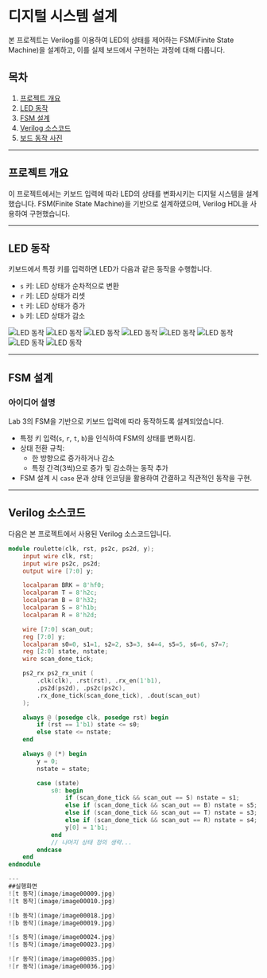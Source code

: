# 디지털 시스템 설계

본 프로젝트는 Verilog를 이용하여 LED의 상태를 제어하는 FSM(Finite State Machine)을 설계하고, 이를 실제 보드에서 구현하는 과정에 대해 다룹니다.

## 목차
1. [프로젝트 개요](#프로젝트-개요)
2. [LED 동작](#led-동작)
3. [FSM 설계](#fsm-설계)
4. [Verilog 소스코드](#verilog-소스코드)
5. [보드 동작 사진](#보드-동작-사진)

---

## 프로젝트 개요
이 프로젝트에서는 키보드 입력에 따라 LED의 상태를 변화시키는 디지털 시스템을 설계했습니다. FSM(Finite State Machine)을 기반으로 설계하였으며, Verilog HDL을 사용하여 구현했습니다.

---

## LED 동작
키보드에서 특정 키를 입력하면 LED가 다음과 같은 동작을 수행합니다.

- `s` 키: LED 상태가 순차적으로 변환
- `r` 키: LED 상태가 리셋
- `t` 키: LED 상태가 증가
- `b` 키: LED 상태가 감소

![LED 동작](image/image00001.PNG)
![LED 동작](image/image00004.PNG)
![LED 동작](image/image00002.PNG)
![LED 동작](image/image00007.PNG)
![LED 동작](image/image00003.PNG)
![LED 동작](image/image00008.PNG)
![LED 동작](image/image00006.PNG)
![LED 동작](image/image00005.PNG)

---

## FSM 설계
### 아이디어 설명
Lab 3의 FSM을 기반으로 키보드 입력에 따라 동작하도록 설계되었습니다.

- 특정 키 입력(`s`, `r`, `t`, `b`)을 인식하여 FSM의 상태를 변화시킴.
- 상태 전환 규칙:
  - 한 방향으로 증가하거나 감소
  - 특정 간격(3씩)으로 증가 및 감소하는 동작 추가
- FSM 설계 시 `case` 문과 상태 인코딩을 활용하여 간결하고 직관적인 동작을 구현.

---

## Verilog 소스코드
다음은 본 프로젝트에서 사용된 Verilog 소스코드입니다.

```verilog
module roulette(clk, rst, ps2c, ps2d, y);
    input wire clk, rst;
    input wire ps2c, ps2d;
    output wire [7:0] y;

    localparam BRK = 8'hf0;
    localparam T = 8'h2c;
    localparam B = 8'h32;
    localparam S = 8'h1b;
    localparam R = 8'h2d;

    wire [7:0] scan_out;
    reg [7:0] y;
    localparam s0=0, s1=1, s2=2, s3=3, s4=4, s5=5, s6=6, s7=7;
    reg [2:0] state, nstate;
    wire scan_done_tick;

    ps2_rx ps2_rx_unit (
        .clk(clk), .rst(rst), .rx_en(1'b1),
        .ps2d(ps2d), .ps2c(ps2c),
        .rx_done_tick(scan_done_tick), .dout(scan_out)
    );

    always @ (posedge clk, posedge rst) begin
        if (rst == 1'b1) state <= s0;
        else state <= nstate;
    end

    always @ (*) begin
        y = 0;
        nstate = state;

        case (state)
            s0: begin
                if (scan_done_tick && scan_out == S) nstate = s1;
                else if (scan_done_tick && scan_out == B) nstate = s5;
                else if (scan_done_tick && scan_out == T) nstate = s3;
                else if (scan_done_tick && scan_out == R) nstate = s4;
                y[0] = 1'b1;
            end
            // 나머지 상태 정의 생략...
        endcase
    end
endmodule

---
##실행화면
![t 동작](image/image00009.jpg)
![t 동작](image/image00010.jpg)

![b 동작](image/image00018.jpg)
![b 동작](image/image00019.jpg)

![s 동작](image/image00024.jpg)
![s 동작](image/image00023.jpg)

![r 동작](image/image00035.jpg)
![r 동작](image/image00036.jpg)

